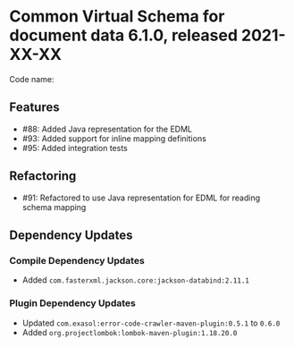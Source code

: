 # Common Virtual Schema for document data 6.1.0, released 2021-XX-XX

Code name:

## Features

* #88: Added Java representation for the EDML
* #93: Added support for inline mapping definitions
* #95: Added integration tests

## Refactoring

* #91: Refactored to use Java representation for EDML for reading schema mapping

## Dependency Updates

### Compile Dependency Updates

* Added `com.fasterxml.jackson.core:jackson-databind:2.11.1`

### Plugin Dependency Updates

* Updated `com.exasol:error-code-crawler-maven-plugin:0.5.1` to `0.6.0`
* Added `org.projectlombok:lombok-maven-plugin:1.18.20.0`
